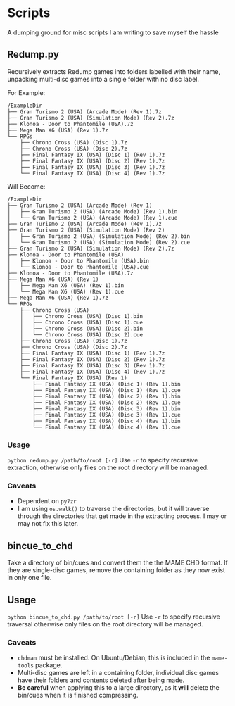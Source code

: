 # Scripts
A dumping ground for misc scripts I am writing to save myself the hassle

## Redump.py
Recursively extracts Redump games into folders labelled with their name, unpacking multi-disc games into a single folder with no disc label.

For Example:
```
/ExampleDir
├── Gran Turismo 2 (USA) (Arcade Mode) (Rev 1).7z
├── Gran Turismo 2 (USA) (Simulation Mode) (Rev 2).7z
├── Klonoa - Door to Phantomile (USA).7z
├── Mega Man X6 (USA) (Rev 1).7z
└── RPGs
    ├── Chrono Cross (USA) (Disc 1).7z
    ├── Chrono Cross (USA) (Disc 2).7z
    ├── Final Fantasy IX (USA) (Disc 1) (Rev 1).7z
    ├── Final Fantasy IX (USA) (Disc 2) (Rev 1).7z
    ├── Final Fantasy IX (USA) (Disc 3) (Rev 1).7z
    └── Final Fantasy IX (USA) (Disc 4) (Rev 1).7z
```

Will Become:
```
/ExampleDir
├── Gran Turismo 2 (USA) (Arcade Mode) (Rev 1)
│   ├── Gran Turismo 2 (USA) (Arcade Mode) (Rev 1).bin
│   └── Gran Turismo 2 (USA) (Arcade Mode) (Rev 1).cue
├── Gran Turismo 2 (USA) (Arcade Mode) (Rev 1).7z
├── Gran Turismo 2 (USA) (Simulation Mode) (Rev 2)
│   ├── Gran Turismo 2 (USA) (Simulation Mode) (Rev 2).bin
│   └── Gran Turismo 2 (USA) (Simulation Mode) (Rev 2).cue
├── Gran Turismo 2 (USA) (Simulation Mode) (Rev 2).7z
├── Klonoa - Door to Phantomile (USA)
│   ├── Klonoa - Door to Phantomile (USA).bin
│   └── Klonoa - Door to Phantomile (USA).cue
├── Klonoa - Door to Phantomile (USA).7z
├── Mega Man X6 (USA) (Rev 1)
│   ├── Mega Man X6 (USA) (Rev 1).bin
│   └── Mega Man X6 (USA) (Rev 1).cue
├── Mega Man X6 (USA) (Rev 1).7z
└── RPGs
    ├── Chrono Cross (USA) 
    │   ├── Chrono Cross (USA) (Disc 1).bin
    │   ├── Chrono Cross (USA) (Disc 1).cue
    │   ├── Chrono Cross (USA) (Disc 2).bin
    │   └── Chrono Cross (USA) (Disc 2).cue
    ├── Chrono Cross (USA) (Disc 1).7z
    ├── Chrono Cross (USA) (Disc 2).7z
    ├── Final Fantasy IX (USA) (Disc 1) (Rev 1).7z
    ├── Final Fantasy IX (USA) (Disc 2) (Rev 1).7z
    ├── Final Fantasy IX (USA) (Disc 3) (Rev 1).7z
    ├── Final Fantasy IX (USA) (Disc 4) (Rev 1).7z
    └── Final Fantasy IX (USA) (Rev 1)
        ├── Final Fantasy IX (USA) (Disc 1) (Rev 1).bin
        ├── Final Fantasy IX (USA) (Disc 1) (Rev 1).cue
        ├── Final Fantasy IX (USA) (Disc 2) (Rev 1).bin
        ├── Final Fantasy IX (USA) (Disc 2) (Rev 1).cue
        ├── Final Fantasy IX (USA) (Disc 3) (Rev 1).bin
        ├── Final Fantasy IX (USA) (Disc 3) (Rev 1).cue
        ├── Final Fantasy IX (USA) (Disc 4) (Rev 1).bin
        └── Final Fantasy IX (USA) (Disc 4) (Rev 1).cue
```

### Usage
`python redump.py /path/to/root [-r]`
Use `-r` to specify recursive extraction, otherwise only files on the root directory will be managed.

### Caveats
* Dependent on `py7zr`
* I am using `os.walk()` to traverse the directories, but it will traverse through the directories that get made in the extracting process. I may or may not fix this later.

## bincue_to_chd
Take a directory of bin/cues and convert them the the MAME CHD format. If they are single-disc games, remove the containing folder as they now exist in only one file.

## Usage
`python bincue_to_chd.py /path/to/root [-r]`
Use `-r` to specify recursive traversal otherwise only files on the root directory will be managed.

### Caveats
* `chdman` must be installed. On Ubuntu/Debian, this is included in the `mame-tools` package.
* Multi-disc games are left in a containing folder, individual disc games have their folders and contents deleted after being made.
* **Be careful** when applying this to a large directory, as it **will** delete the bin/cues when it is finished compressing.
